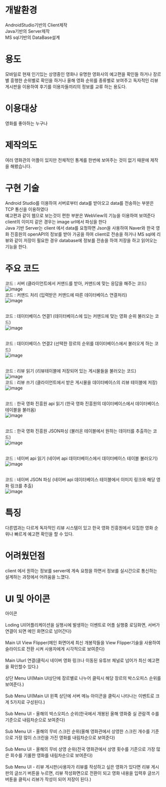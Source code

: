 # 개발환경
AndroidStudio기반의 Client제작<br>
Java기반의 Server제작<br>
MS sql기반의 DataBase설계

# 용도
  모바일로 현재 인기있는 상영중인 영화나 유명한 영화사의 예고편을 확인들 하거나 장르별 흥행한 순위별로 확인을 하거나 올해 영화 순위를 종류별로 보여주고 독자적인 리뷰 게시판을 이용하여 후기를 이용자들끼리의 정보를 교류 하는 용도다.

# 이용대상 
  영화를 좋아하는 누구나

# 제작의도
  여러 영화관의 어플이 있지만 전체적인 통계를 한번에 보여주는 것이 없기 때문에 제작을 해봤습니다.
  
# 구현 기술
  Android Studio를 이용하여 서버로부터 data를 받아오고 data를 전송하는 부분은 TCP 통신을 이용하였다<br>
  예고편과 같이 웹으로 보는것이 편한 부분은 WebView의 기능을 이용하여 보여준다 <br>
  client의 이미지 같은 경우는 image url에서 파싱을 한다<br>
  Java 기반 Server는 client 에서 data를 요청하면 Json을 사용하여 Naver와 한국 영화 진흥원의 openAPI의 정보를 받아 가공을 하여 client로 전송을 하거나 MS sql에 리뷰와 같이 저장이 필요한 경우 database에 정보를 전송을 하여 저장을 하고 읽어오는 기능을 한다.
  
# 주요 코드
  코드 : 서버 (클라이언트에서 커맨드를 받아, 커맨드에 맞는 응답을 해주는 코드)<br>
  ![image](https://user-images.githubusercontent.com/38156821/43887876-022ce740-9bfb-11e8-8bb6-23b56e29bbbd.png)
  <br>코드 : 커맨드 처리 (입력받은 커맨드에 따른 데이터베이스 연결처리)<br>
  ![image](https://user-images.githubusercontent.com/38156821/43887881-0b364ca0-9bfb-11e8-9889-9a5a8f0941f4.png)

  <br>코드 : 데이터베이스 연결1 (데이터베이스에 있는 커맨드에 맞는 영화 순위 불러오는 코드)<br>
  ![image](https://user-images.githubusercontent.com/38156821/43887886-0e680724-9bfb-11e8-889b-0acaf4feb5a5.png)

  <br>코드 : 데이터베이스 연결2 (선택한 장르의 순위를 데이터베이스에서 불러오게 하는 코드)<br>
  ![image](https://user-images.githubusercontent.com/38156821/43887890-115d3288-9bfb-11e8-9457-15a870ba954d.png)

  <br>코드 : 리뷰 읽기 (리뷰테이블에 저장되어 있는 게시물들을 불러오는 코드)<br>
  ![image](https://user-images.githubusercontent.com/38156821/43887895-146742de-9bfb-11e8-9968-bdac5e0e0bb6.png)
  <br>코드 : 리뷰 쓰기 (클라이언트에서 받은 게시물을 데이터베이스의 리뷰 테이블에 저장)<br>
  ![image](https://user-images.githubusercontent.com/38156821/43887902-17a1780c-9bfb-11e8-815d-21867b4b2a33.png)

  <br>코드 : 한국 영화 진흥원 api 읽기 (한국 영화 진흥원의 데이터베이스에서 데이터베이스 테이블을 불러옴)<br>
  ![image](https://user-images.githubusercontent.com/38156821/43887905-1a8bd35a-9bfb-11e8-9178-a4b5bb4f246a.png)

  <br>코드 : 한국 영화 진흥원 JSON파싱 (불러온 테이블에서 원하는 데이터를 추출하는 코드)<br>
  ![image](https://user-images.githubusercontent.com/38156821/43887908-1e3f842e-9bfb-11e8-86a5-098887395f2a.png)

  <br>코드 : 네이버 api 읽기 (네이버 api 데이터베이스에서 데이터베이스 테이블 불러오기)<br>
  ![image](https://user-images.githubusercontent.com/38156821/43887954-3c06ed1c-9bfb-11e8-9105-54afa13d33c0.png)

  <br>코드 : 네이버 JSON 파싱 (네이버 api 데이터베이스 테이블에서 이미지 링크와 해당 영화 링크를 추출)<br> 
  ![image](https://user-images.githubusercontent.com/38156821/43887958-3fe9dc28-9bfb-11e8-83f4-77e2f20b39fc.png)

# 특징
  다른앱과는 다르게 독자적인 리뷰 시스템이 있고 한국 영화 진흥원에서 모집한 영화 순위나 빠르게 예고편 확인을 할 수 있다.
  
# 어려웠던점
  client 에서 원하는 정보를 server에 게속 요청을 하면서 정보를 실시간으로 통신하는 설계하는 과정에서 어려움을 느꼈다.

# UI 및 아이콘
  아이콘<br>
  <br>Loding UI(어플리케이션을 실행시에 발생하는 이벤트로 어플 실행중 로딩화면, 서버가 연결이 되면 메인 화면으로 넘어간다)<br>
  <br>Main UI View Flipper(메인 화면어세 최신 개봉작들을 View Flipper기술을 사용하여 슬라이드로 전환 시켜 사용자에게 시각적으로 보여준다)<br>
  <br>Main UIurl 연결(클릭시 네이버 영화 링크나 이동된 유튜브 체널로 넘어가 최신 예고편을 확인할수 있다.)<br>
  <br>상단 Menu UI(Main UI상단에 장르별로 나누어 클릭시 해당 장르의 박스오피스 순위를 보여준다.)<br>
  <br>Sub Menu UI(Main UI 왼쪽 상단에 서버 메뉴 아이콘을 클릭시 나타나는 이벤트로 크게 5가지로 구성된다.)<br>
  <br>Sub Menu UI - 올해의 박스오피스 순위(한국에서 개봉된 올해 영화중 실 관람객 수를 기준으로 내림차순으로 보여준다)<br>
  <br>Sub Menu UI - 올해의 무비 스크린 순위(올해 영화관에서 상영한 스크린 개수를 기준으로 가장 많이 스크린을 가진 영화를 내림차순으로 보여준다)<br>
  <br>Sub Menu UI - 올해의 무비 상영 순위(전국 영화관에서 상영 횟수를 기준으로 가장 많은 회수를 기롤한 영화를 내림차순으로 보여준다)<br>
  <br>Sub Menu UI - 리뷰 게시판(사용자가 리뷰를 작성하고 싶은 영화가 있다면 리뷰 게시판의 글쓰기 버튼을 누르면, 리뷰 작성화면으로 전환이 되고 영화 내용을 입력후 글쓰기 버툰을 클릭시 리뷰가 작성이 되어 저장이 된다.)<br>
  
